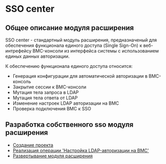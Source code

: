 # SSO center

## Общее описание модуля расширения

SSO center - стандартный модуль расширения, предназначеный для обеспечения функционала единого доступа (Single Sign-On) к веб-интрефейсу BMC-консоли из интерфейса системы с использованием единых данных авторизации.  

К обеспечению функционала единого доступа относится:

* Генерация конфигурации для автоматической авторизации в BMC-консоль
* Закрытие сессии к BMC-консоли
* Мутация тела запроса в LDAP
* Мутация тела ответа от LDAP
* Изменение настроек LDAP авторизации на BMC
* Проверка подключения BMC к SSO

## Разработка собственного sso модуля расширения

* [Создание проекта](./golang/create_project/README.md)
* [Реализация операции 'Настройка LDAP-авторизации на BMC'](./golang/put_ldap/README.md)
* [Развертывание модуля расширения](./golang/deploy/README.md)
